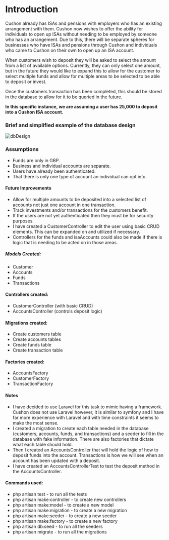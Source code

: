 # Introduction
Cushon already has ISAs and pensions with employers who has an existing arrangement with them. Cushon now wishes
to offer the ability for individuals to open up ISAs without needing to be employed by someone who has an arrangement. 
Due to this, there will be separate spheres for businesses who have ISAs and pensions through Cushon and individuals
who came to Cushon on their own to open up an ISA account.

When customers wish to deposit they will be asked to select the amount from a list of available options. Currently,
they can only select one amount, but in the future they would like to expand this to allow for the customer to select 
multiple funds and allow for multiple areas to be selected to be able to deposit or invest. 

Once the customers transaction has been completed, this should be stored in the database to allow for it to be queried
in the future. 

**In this specific instance, we are assuming a user has 25,000 to deposit into a Cushon ISA account.**

### Brief and simplified example of the database design

![dbDesign](https://github.com/alexandriaVannorsdall/Cushon/assets/81317157/48e42289-9847-4d6c-85fc-10f47341f1b8)


### Assumptions
- Funds are only in GBP.
- Business and individual accounts are separate.
- Users have already been authenticated.
- That there is only one type of account an individual can opt into. 


#### Future Improvements
- Allow for multiple amounts to be deposited into a selected list of accounts not just one account in one transaction. 
- Track investments and/or transactions for the customers benefit. 
- If the users are not yet authenticated then they must be for security purposes. 
- I have created a CustomerController to edit the user using basic CRUD elements. This can be expanded on and utilized
if necessary. 
- Controllers for the funds and isaAccounts could also be made if there is logic that is needing to be acted on in those
areas.

##### Models Created:
- Customer
- Accounts
- Funds
- Transactions

#### Controllers created:
- CustomerController (with basic CRUD)
- AccountsController (controls deposit logic)

#### Migrations created:
- Create customers table
- Create accounts tables
- Create funds table
- Create transaction table

#### Factories created:
- AccountsFactory
- CustomerFactory
- TransactionFactory


#### Notes
- I have decided to use Laravel for this task to mimic having a framework. Cushon does not use Laravel however, it is
similar to symfony and I have far more experience with Laravel and with time constraints it seems to make the most sense.
- I created a migration to create each table needed in the database (customers, accounts, funds, and transactions) and
a seeder to fill in the database with fake information. There are also factories that dictate what each table should 
hold.
- Then I created an AccountsController that will hold the logic of how to deposit funds into the account. Transactions
is how we will see when an account has been updated with a deposit. 
- I have created an AccountsControllerTest to test the deposit method in the AccountsController. 

#### Commands used:
- php artisan test - to run all the tests
- php artisan make:controller - to create new controllers
- php artisan make:model - to create a new model
- php artisan make:migration - to create a new migration
- php artisan make:seeder - to create a new seeder
- php artisan make:factory - to create a new factory
- php artisan db:seed - to run all the seeders
- php artisan migrate - to run all the migrations
